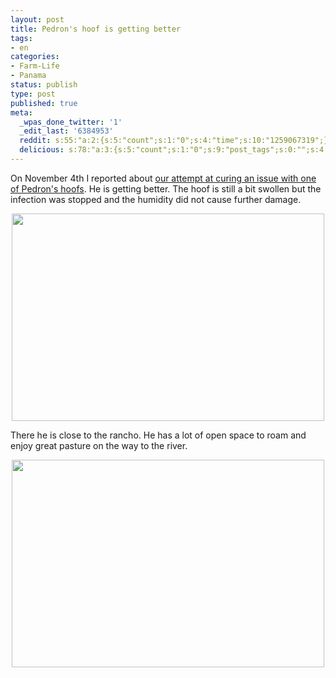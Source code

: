 ```yaml
---
layout: post
title: Pedron's hoof is getting better
tags:
- en
categories:
- Farm-Life
- Panama
status: publish
type: post
published: true
meta:
  _wpas_done_twitter: '1'
  _edit_last: '6384953'
  reddit: s:55:"a:2:{s:5:"count";s:1:"0";s:4:"time";s:10:"1259067319";}";
  delicious: s:78:"a:3:{s:5:"count";s:1:"0";s:9:"post_tags";s:0:"";s:4:"time";s:10:"1259067318";}";
---
```

On November 4th I reported about <a href="/2009/11/04/pedron-receives-a-house-visit-by-the-medical-team.html">our attempt at curing an issue with one of Pedron's hoofs</a>. He is getting better. The hoof is still a bit swollen but the infection was stopped and the humidity did not cause further damage.

<a href="http://www.flickr.com/photos/34665899@N00/4110838939" title="View '' on Flickr.com"><div style="text-align:center;"><img src="http://farm3.static.flickr.com/2656/4110838939_b4f30109fc.jpg" alt="" border="0" width="500" height="332" /></div></a>

There he is close to the rancho. He has a lot of open space to roam and enjoy great pasture on the way to the river.

<a href="http://www.flickr.com/photos/34665899@N00/4110836787" title="View '' on Flickr.com"><div style="text-align:center;"><img src="http://farm3.static.flickr.com/2632/4110836787_9dca824467.jpg" alt="" border="0" width="500" height="332" /></div></a>
